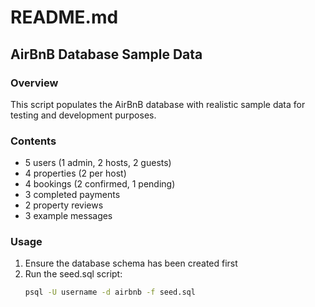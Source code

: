 # README.md
## AirBnB Database Sample Data

### Overview
This script populates the AirBnB database with realistic sample data for testing and development purposes.

### Contents
- 5 users (1 admin, 2 hosts, 2 guests)
- 4 properties (2 per host)
- 4 bookings (2 confirmed, 1 pending)
- 3 completed payments
- 2 property reviews
- 3 example messages

### Usage
1. Ensure the database schema has been created first
2. Run the seed.sql script:
   ```bash
   psql -U username -d airbnb -f seed.sql
